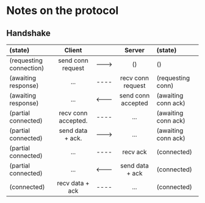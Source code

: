 # Notes on the protocol

## Handshake

| (state)                 |       Client        |       |       Server       | (state)             |
| :---------------------- | :-----------------: | :---: | :----------------: | :------------------ |
| (requesting connection) |  send conn request  | --->  |         ()         | ()                  |
| (awaiting response)     |         ...         | ----  | recv conn request  | (requesting conn)   |
| (awaiting response)     |         ...         | <---  | send conn accepted | (awaiting conn ack) |
| (partial connected)     | recv conn accepted. | ----  |        ...         | (awaiting conn ack) |
| (partial connected)     |  send data + ack.   | --->  |        ...         | (awaiting conn ack) |
| (partial connected)     |         ...         | ----  |      recv ack      | (connected)         |
| (partial connected)     |         ...         | <---  |  send data + ack   | (connected)         |
| (connected)             |   recv data + ack   | ----  |        ...         | (connected)         |

